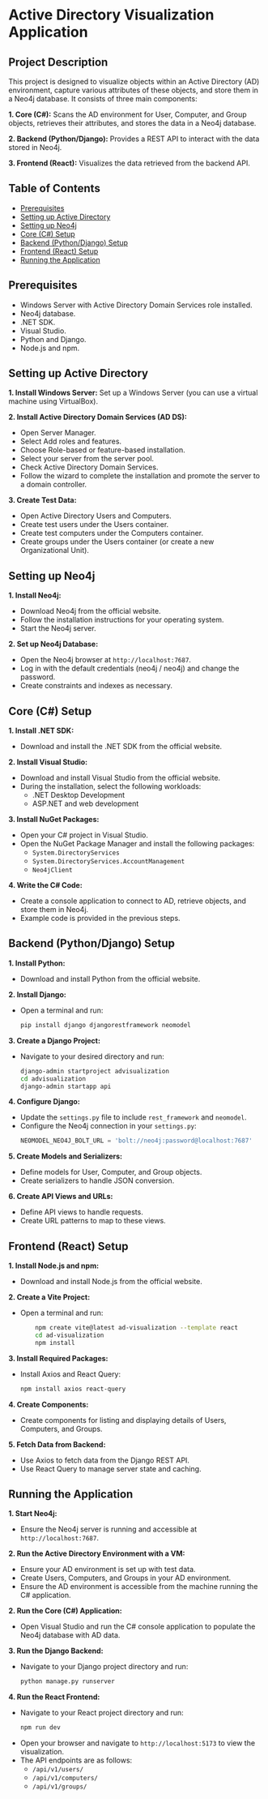 # Active Directory Visualization Application

## Project Description

This project is designed to visualize objects within an Active Directory (AD) environment, capture various attributes of these objects, and store them in a Neo4j database. It consists of three main components:

**1. Core (C#):** Scans the AD environment for User, Computer, and Group objects, retrieves their attributes, and stores the data in a Neo4j database.

**2. Backend (Python/Django):** Provides a REST API to interact with the data stored in Neo4j.

**3. Frontend (React):** Visualizes the data retrieved from the backend API.

## Table of Contents

- [Prerequisites](#Prerequisites)
- [Setting up Active Directory](#Setting-up-Active-Directory)
- [Setting up Neo4j](#Setting-up-Neo4j)
- [Core (C#) Setup](#core-c-setup)
- [Backend (Python/Django) Setup](#backend-pythondjango-setup)
- [Frontend (React) Setup](#frontend-react-setup)
- [Running the Application](#Running-the-Application)

## Prerequisites

- Windows Server with Active Directory Domain Services role installed.
- Neo4j database.
- .NET SDK.
- Visual Studio.
- Python and Django.
- Node.js and npm.

## Setting up Active Directory

**1. Install Windows Server:** Set up a Windows Server (you can use a virtual machine using VirtualBox).

**2. Install Active Directory Domain Services (AD DS):**

- Open Server Manager.
- Select Add roles and features.
- Choose Role-based or feature-based installation.
- Select your server from the server pool.
- Check Active Directory Domain Services.
- Follow the wizard to complete the installation and promote the server to a domain controller.

**3. Create Test Data:**

- Open Active Directory Users and Computers.
- Create test users under the Users container.
- Create test computers under the Computers container.
- Create groups under the Users container (or create a new Organizational Unit).

## Setting up Neo4j

**1. Install Neo4j:**

- Download Neo4j from the official website.
- Follow the installation instructions for your operating system.
- Start the Neo4j server.

**2. Set up Neo4j Database:**

- Open the Neo4j browser at `http://localhost:7687`.
- Log in with the default credentials (neo4j / neo4j) and change the password.
- Create constraints and indexes as necessary.

## Core (C#) Setup

**1. Install .NET SDK:**

- Download and install the .NET SDK from the official website.

**2. Install Visual Studio:**

- Download and install Visual Studio from the official website.
- During the installation, select the following workloads:
  - .NET Desktop Development
  - ASP.NET and web development

**3. Install NuGet Packages:**

- Open your C# project in Visual Studio.
- Open the NuGet Package Manager and install the following packages:
  - `System.DirectoryServices`
  - `System.DirectoryServices.AccountManagement`
  - `Neo4jClient`

**4. Write the C# Code:**

- Create a console application to connect to AD, retrieve objects, and store them in Neo4j.
- Example code is provided in the previous steps.

## Backend (Python/Django) Setup

**1. Install Python:**

- Download and install Python from the official website.

**2. Install Django:**

- Open a terminal and run:

  ```sh
  pip install django djangorestframework neomodel
  ```

**3. Create a Django Project:**

- Navigate to your desired directory and run:

  ```sh
  django-admin startproject advisualization
  cd advisualization
  django-admin startapp api
  ```

**4. Configure Django:**

- Update the `settings.py` file to include `rest_framework` and `neomodel`.
- Configure the Neo4j connection in your `settings.py`:
  ```python
  NEOMODEL_NEO4J_BOLT_URL = 'bolt://neo4j:password@localhost:7687'
  ```

**5. Create Models and Serializers:**

- Define models for User, Computer, and Group objects.
- Create serializers to handle JSON conversion.

**6. Create API Views and URLs:**

- Define API views to handle requests.
- Create URL patterns to map to these views.

## Frontend (React) Setup

**1. Install Node.js and npm:**

- Download and install Node.js from the official website.

**2. Create a Vite Project:**

- Open a terminal and run:

  ```sh
      npm create vite@latest ad-visualization --template react
      cd ad-visualization
      npm install
  ```

**3. Install Required Packages:**

- Install Axios and React Query:

  ```sh
  npm install axios react-query
  ```

**4. Create Components:**

- Create components for listing and displaying details of Users, Computers, and Groups.

**5. Fetch Data from Backend:**

- Use Axios to fetch data from the Django REST API.
- Use React Query to manage server state and caching.

## Running the Application

**1. Start Neo4j:**

- Ensure the Neo4j server is running and accessible at `http://localhost:7687`.

**2. Run the Active Directory Environment with a VM:**

- Ensure your AD environment is set up with test data.
- Create Users, Computers, and Groups in your AD environment.
- Ensure the AD environment is accessible from the machine running the C# application.

**2. Run the Core (C#) Application:**

- Open Visual Studio and run the C# console application to populate the Neo4j database with AD data.

**3. Run the Django Backend:**

- Navigate to your Django project directory and run:

  ```sh
  python manage.py runserver
  ```

**4. Run the React Frontend:**

- Navigate to your React project directory and run:
  ```sh
  npm run dev
  ```
- Open your browser and navigate to `http://localhost:5173` to view the visualization.
- The API endpoints are as follows:
  - `/api/v1/users/`
  - `/api/v1/computers/`
  - `/api/v1/groups/`
